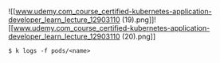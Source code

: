 
![[www.udemy.com_course_certified-kubernetes-application-developer_learn_lecture_12903110 (19).png]]![[www.udemy.com_course_certified-kubernetes-application-developer_learn_lecture_12903110 (20).png]]

```
$ k logs -f pods/<name>
```